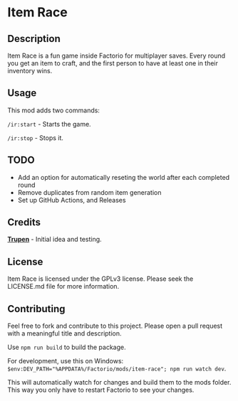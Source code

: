 # Item Race

## Description
Item Race is a fun game inside Factorio for multiplayer saves. Every round you get an item to craft, and the first person to have at least one in their inventory wins.

## Usage

This mod adds two commands:

`/ir:start` - Starts the game.

`/ir:stop` - Stops it.

## TODO

-   Add an option for automatically reseting the world after each completed round
-   Remove duplicates from random item generation
-   Set up GitHub Actions, and Releases

## Credits

[**Trupen**](https://www.youtube.com/c/Trupen) - Initial idea and testing.

## License

Item Race is licensed under the GPLv3 license. Please seek the LICENSE.md file for more information.

## Contributing

Feel free to fork and contribute to this project.
Please open a pull request with a meaningful title and description.

Use `npm run build` to build the package.

For development, use this on Windows: `$env:DEV_PATH="%APPDATA%/Factorio/mods/item-race"; npm run watch dev`.

This will automatically watch for changes and build them to the mods folder. This way you only have to restart Factorio to see your changes.
